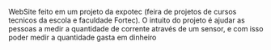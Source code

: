 WebSite feito em um projeto da expotec (feira de projetos de cursos tecnicos da escola  e faculdade Fortec). O intuito do projeto é ajudar as pessoas a medir a quantidade de corrente através de um sensor, e com isso poder medir a quantidade gasta em dinheiro 